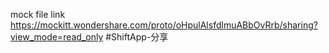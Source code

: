 mock file link
https://mockitt.wondershare.com/proto/oHpulAlsfdlmuABbOvRrb/sharing?view_mode=read_only #ShiftApp-分享
